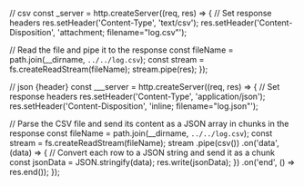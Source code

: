 // csv
const \_server = http.createServer((req, res) => {
// Set response headers
res.setHeader('Content-Type', 'text/csv');
res.setHeader('Content-Disposition', 'attachment; filename="log.csv"');

// Read the file and pipe it to the response
const fileName = path.join(\_\_dirname, `../../log.csv`);
const stream = fs.createReadStream(fileName);
stream.pipe(res);
});

// json {header}
const \_\_\_server = http.createServer((req, res) => {
// Set response headers
res.setHeader('Content-Type', 'application/json');
res.setHeader('Content-Disposition', 'inline; filename="log.json"');

// Parse the CSV file and send its content as a JSON array in chunks in the response
const fileName = path.join(\_\_dirname, `../../log.csv`);
const stream = fs.createReadStream(fileName);
stream
.pipe(csv())
.on('data', (data) => {
// Convert each row to a JSON string and send it as a chunk
const jsonData = JSON.stringify(data);
res.write(jsonData);
})
.on('end', () => res.end());
});
